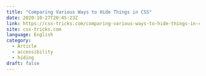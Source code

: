 ```yaml
---
title: "Comparing Various Ways to Hide Things in CSS"
date: 2020-10-27T20:45:23Z
link: https://css-tricks.com/comparing-various-ways-to-hide-things-in-css/?utm_medium=RSS&utm_source=news.12bit.vn
site: css-tricks.com
language: English
category:
  - Article
  - accessibility
  - hiding
draft: false
---
```

